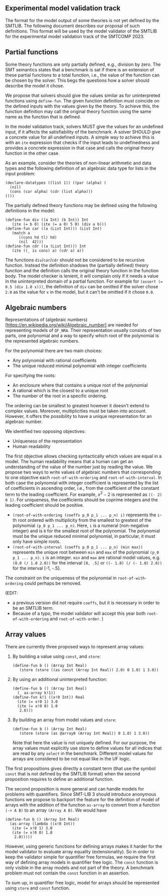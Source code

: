 ## Experimental model validation track

The format for the model output of some theories is not yet defined by the
SMTLIB. The following document describes our proposal of such definitions.
This format will be used by the
model validator of the SMTLIB for the experimental model validation track of the
SMTCOMP 2023.

## Partial functions

Some theory functions are only partially defined, e.g., division by
zero.  The SMT semantics states that a benchmark is sat if there is an
extension of these partial functions to a total function, i.e., the
value of the function can be chosen by the solver.  This begs the
questions how a solver should describe the model it chose.

We propose that solvers should give the values similar as for
uninterpreted functions using `define-fun`.  The given function definition
must coincide on the defined inputs with the values given by the
theory.  To achieve this, the function definition may call the original theory
function using the same name as the function that is defined.

In the model validation track, solvers MUST give the values for
an undefined input, if it affects the satisfiability of the benchmark.
A solver SHOULD give a concrete value for all undefined inputs.  A
simple way to achieve this is with an `ite` expression that checks if
the input leads to undefinedness and provides a concrete expression in
that case and calls the original theory function in the other case.

As an example, consider the theories of non-linear arithmetic and data
types and the following definition of an algebraic data type for lists
in the input problem:

```smt2
(declare-datatypes ((list 1)) ((par (alpha) (
  (nil)
  (cons (car alpha) (cdr (list alpha)))
))))
```

The partially defined theory functions may be defined using the following
definitions in the model:

```smt2
(define-fun div ((a Int) (b Int)) Int
   (ite (= b 0) (ite (= a 0) 5 0) (div a b)))
(define-fun car ((a (List Int))) (List Int)
   (match a
      ((cons hd tl) hd)
      (nil  42)))
(define-fun cdr ((a (List Int))) Int
   (ite ((_ is cons) a) (cdr a) a))
```

The functions `div`/`car`/`cdr` should not be considered to be recursive function.
Instead the definition shadows the (partially defined) theory function and
the definition calls the original theory function in the function body.
The model checker
is lenient, it will complain only if it needs a value in the uninterpreted
domain of a partial function. For example for `(assert (= 0.5 (div 1.0 x)))`,
the definition of `div` can be omitted if the solver chose `2.0` as the
value for `x` in the model, but it can't be omitted if it chose `0.0`.

## Algebraic numbers

Representations of (algebraic
numbers)[https://en.wikipedia.org/wiki/Algebraic_number] are needed for
representing models of `QF_NRA`. Their representation usually consists of two
parts, one polynomial and a way to specify which root of the polynomial is the
represented algebraic numbers.

For the polynomial there are two main choices:

* Any polynomial with rational coefficients
* The unique reduced minimal polynomial with integer coefficients

For specifying the roots:

* An enclosure where that contains a unique root of the polynomial
* A rational which is the closest to a unique root
* The number of the root in a specific ordering.

The ordering can be smallest to greatest however it doesn't extend to complex
values. Moreover, multiplicities must be taken into account. However, it offers
the possibility to have a unique representation for an algebraic number.

We identified two opposing objectives:
- Uniqueness of the representation
- Human readability

The first objective allows checking syntactically which values are equal in a model. The human readability means that a human can get an understanding of the value of the number just by reading the value. We propose two ways to write values of algebraic numbers that corresponding to one objective each `root-of-with-ordering` and `root-of-with-interval`. In both case the polynomial with integer coefficient is represented by the list of coefficients in ascending order, i.e., from the coefficient of the constant term to the leading coefficient.  For example, $x^2 - 2$ is represented as `((- 2) 0 1)`.  For uniqueness, the coefficients should be coprime integers and the leading coefficient should be positive.


* `(root-of-with-ordering (coeffs p_0 p_1 ... p_n) i)` represents the `i`-th root ordered with multiplicity from the smallest to greatest of the polynomial `(p_0 p_1 ... p_n)`. Here, `i` is a numeral (non-negative integer) and is `0` for the smallest root of the polynomial. The polynomial must be the unique reduced minimal polynomial, in particular, it must only have simple roots.
* `(root-of-with-interval (coeffs p_0 p_1 ... p_n) (min max))` represents the unique root between `min` and `max` of the polynomial `(p_0 p_1 ... p_n)`. `i` is an integer. `min` and `max` are rational model values, e.g. `(0.0 (/ 1.0 2.0))` for the interval `[0, .5]` or `((- 1.0) (/ (- 1.0) 2.0))` for the interval [-1, -.5].

The constraint on the uniqueness of the polynomial in `root-of-with-ordering` could perhaps be removed.

(EDIT:
  * a previous version did not require `coeffs`, but it is necessary in order to be an SMTLIB term.
  * Because of a typo, the model validator will accept this year both `root-of-with-ordering` and `root-of-with-order`.
)

## Array values

There are currently three proposed ways to represent array values:

1. By building a value using `const`, and `store`:
   ```smt2
   (define-fun b () (Array Int Real)
      (store (store ((as const (Array Int Real)) 2.0) 0 1.0) 1 3.0))
   ```
2. By using an additional uninterpreted function:
   ```smt2
   (define-fun b () (Array Int Real)
     (_ as-array k!1))
   (define-fun k!1 ((x!0 Int)) Real
     (ite (= x!0 1) 3.0
     (ite (= x!0 0) 1.0
      2.0)))
   ```
3. By building an array from model values and `store`:
   ```smt2
   (define-fun b () (Array Int Real)
      (store (store (as @array0 (Array Int Real)) 0 1.0) 1 3.0))
   ```
   Note that here the value is not uniquely defined.  For our purpose,
   the array values must explicitly use store to define values for all
   indices that are read by any `select` in the benchmark.
   Different model values for arrays are considered
   to be not equal like in the UF logic.

The first propositions gives directly a constant term (that use the symbol `const`
that is not defined by the SMTLIB format) when the second proposition requires
to define an additional function.

 The second proposition is more general
and can handle models for problems with quantifiers. Since SMT-LIB 3 should
introduce anonymous functions we propose to backport the feature for the
definition of model of arrays with the addition of the function `as-array` to convert from a function `(-> A B)` to an array `(Array A B)`. We would have

```smt2
(define-fun b () (Array Int Real)
  (as-array (lambda ((x!0 Int))
   (ite (= x!0 1) 3.0
   (ite (= x!0 0) 1.0
    2.0)))))
```

However, using generic functions for defining arrays makes it harder for
the model validator to evaluate array equality (extensionality).
So in order to keep the validator simple for quantifier free formulas,
we require the first way of defining array models in quantifier free logic.
The `const` function is only visible in the array models and not part of the
theory.  A benchmark problem must not contain the `const` function in an
assertion.

To sum up, in quantifier free logic, model for arrays should be represented using `store` and `const` function.
